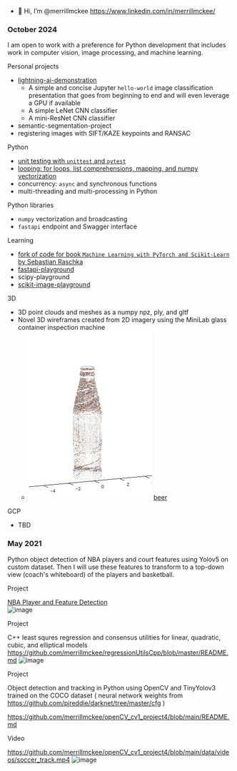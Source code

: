 - 👋 Hi, I’m @merrillmckee https://www.linkedin.com/in/merrillmckee/

### October 2024

I am open to work with a preference for Python development that includes work in computer vision, image processing, and machine learning.

Personal projects
- [lightning-ai-demonstration](https://github.com/merrillmckee/lightning-ai-demonstration)
  - A simple and concise Jupyter `hello-world` image classification presentation that goes from beginning to end and will even leverage a GPU if available
  - A simple LeNet CNN classifier
  - A mini-ResNet CNN classifier
- semantic-segmentation-project
- registering images with SIFT/KAZE keypoints and RANSAC

Python
- [unit testing with `unittest` and `pytest`](https://github.com/merrillmckee/unit-testing)
- [looping: for loops, list comprehensions, mapping, and numpy vectorization](https://github.com/merrillmckee/loops-in-python/blob/main/src/loops-in-python.ipynb)
- concurrency: `async` and synchronous functions
- multi-threading and multi-processing in Python

Python libraries
- `numpy` vectorization and broadcasting
- `fastapi` endpoint and Swagger interface

Learning
- [fork of code for book `Machine Learning with PyTorch and Scikit-Learn` by Sebastian Raschka](https://github.com/merrillmckee/machine-learning-book)
- [fastapi-playground](https://github.com/merrillmckee/fastapi-playground)
- scipy-playground
- [scikit-image-playground](https://github.com/merrillmckee/scikit-image-playground)

3D
- 3D point clouds and meshes as a numpy npz, ply, and gltf
- Novel 3D wireframes created from 2D imagery using the MiniLab glass container inspection machine
  - ![image](images/SodaBottle.gif) [beer](images/Miller.gif)
  
GCP
- TBD

### May 2021

Python object detection of NBA players and court features using Yolov5 on custom dataset.  Then I will use these features to transform to a top-down view (coach's whiteboard) of the players and basketball.

Project

[NBA Player and Feature Detection](https://github.com/merrillmckee/nbaPlayerAndFeatureDetection/blob/main/README.md)  
![image](https://user-images.githubusercontent.com/79757625/117844860-08d06380-b24e-11eb-9b13-911e35c220af.png)

Project

C++ least squres regression and consensus utilities for linear, quadratic, cubic, and elliptical models
https://github.com/merrillmckee/regressionUtilsCpp/blob/master/README.md
![image](https://user-images.githubusercontent.com/79757625/117741031-7ab59800-b1cf-11eb-94d4-f7c09c72af83.png)

Project

Object detection and tracking in Python using OpenCV and TinyYolov3 trained on the COCO dataset ( neural network weights from https://github.com/pjreddie/darknet/tree/master/cfg )

https://github.com/merrillmckee/openCV_cv1_project4/blob/main/README.md

Video

https://github.com/merrillmckee/openCV_cv1_project4/blob/main/data/videos/soccer_track.mp4
![image](https://user-images.githubusercontent.com/79757625/117866310-fca3d080-b264-11eb-87cc-32f55daf3d4b.png)



